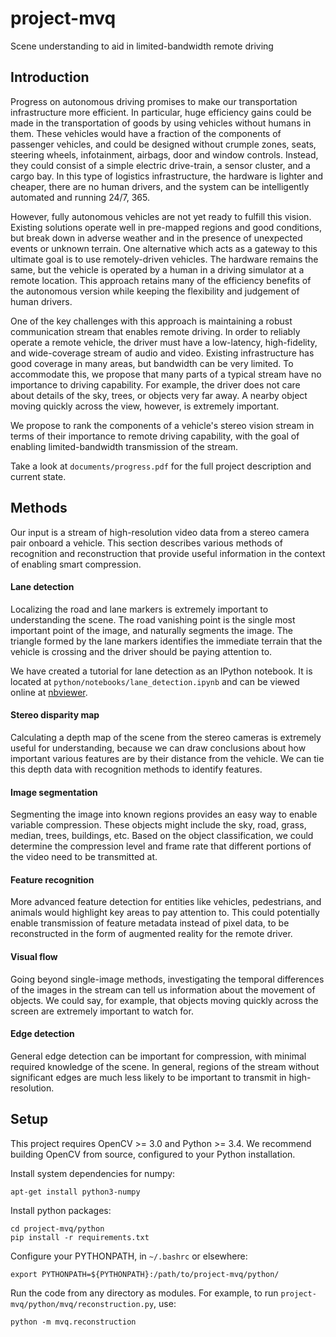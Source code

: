 # project-mvq
Scene understanding to aid in limited-bandwidth remote driving

## Introduction

Progress on autonomous driving promises to make our transportation infrastructure more efficient.
In particular, huge efficiency gains could be made in the transportation of goods by using vehicles
without humans in them. These vehicles would have a fraction of the components of passenger vehicles,
and could be designed without crumple zones, seats, steering wheels, infotainment, airbags, door and
window controls. Instead, they could consist of a simple electric drive-train, a sensor cluster, and
a cargo bay. In this type of logistics infrastructure, the hardware is lighter and cheaper, there are
no human drivers, and the system can be intelligently automated and running 24/7, 365.

However, fully autonomous vehicles are not yet ready to fulfill this vision. Existing solutions operate
well in pre-mapped regions and good conditions, but break down in adverse weather and in the presence
of unexpected events or unknown terrain. One alternative which acts as a gateway to this ultimate goal
is to use remotely-driven vehicles. The hardware remains the same, but the vehicle is operated by a
human in a driving simulator at a remote location. This approach retains many of the efficiency benefits
of the autonomous version while keeping the flexibility and judgement of human drivers.

One of the key challenges with this approach is maintaining a robust communication stream that enables
remote driving. In order to reliably operate a remote vehicle, the driver must have a low-latency,
high-fidelity, and wide-coverage stream of audio and video. Existing infrastructure has good coverage
in many areas, but bandwidth can be very limited. To accommodate this, we propose that many parts of
a typical stream have no importance to driving capability. For example, the driver does not care about
details of the sky, trees, or objects very far away. A nearby object moving quickly across the view,
however, is extremely important.

We propose to rank the components of a vehicle's stereo vision stream in terms of their importance to
remote driving capability, with the goal of enabling limited-bandwidth transmission of the stream.

Take a look at `documents/progress.pdf` for the full project description and current state.

## Methods
Our input is a stream of high-resolution video data from a stereo camera pair
onboard a vehicle. This section describes various methods of recognition and
reconstruction that provide useful information in the context of enabling
smart compression.

#### Lane detection
Localizing the road and lane markers is extremely important to understanding
the scene. The road vanishing point is the single most important point of the
image, and naturally segments the image. The triangle formed by the lane
markers identifies the immediate terrain that the vehicle is crossing and
the driver should be paying attention to.

We have created a tutorial for lane detection as an IPython notebook. It is
located at `python/notebooks/lane_detection.ipynb` and can be viewed online at
[nbviewer](http://nbviewer.ipython.org/github/hmartiro/project-mvq/blob/master/python/notebooks/lane_detection.ipynb).

#### Stereo disparity map
Calculating a depth map of the scene from the stereo cameras is extremely useful
for understanding, because we can draw conclusions about how important various
features are by their distance from the vehicle. We can tie this depth data
with recognition methods to identify features.

#### Image segmentation
Segmenting the image into known regions provides an easy way to enable variable
compression. These objects might include the sky, road, grass, median, trees, buildings,
etc. Based on the object classification, we could determine the compression
level and frame rate that different portions of the video need to be transmitted at.

#### Feature recognition
More advanced feature detection for entities like vehicles, pedestrians, and
animals would highlight key areas to pay attention to. This could potentially
enable transmission of feature metadata instead of pixel data, to be reconstructed
in the form of augmented reality for the remote driver.

#### Visual flow
Going beyond single-image methods, investigating the temporal differences of the
images in the stream can tell us information about the movement of objects. We
could say, for example, that objects moving quickly across the screen are extremely
important to watch for.

#### Edge detection
General edge detection can be important for compression, with minimal required
knowledge of the scene. In general, regions of the stream without significant
edges are much less likely to be important to transmit in high-resolution.

## Setup
This project requires OpenCV >= 3.0 and Python >= 3.4. We recommend building
OpenCV from source, configured to your Python installation.

Install system dependencies for numpy:

    apt-get install python3-numpy

Install python packages:

    cd project-mvq/python
    pip install -r requirements.txt

Configure your PYTHONPATH, in `~/.bashrc` or elsewhere:

    export PYTHONPATH=${PYTHONPATH}:/path/to/project-mvq/python/

Run the code from any directory as modules. For example, to run
`project-mvq/python/mvq/reconstruction.py`, use:

    python -m mvq.reconstruction

